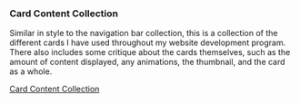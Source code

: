 ### Card Content Collection
Similar in style to the navigation bar collection, this is a collection of the different cards I have used throughout my website development program. There also includes some critique about the cards themselves, such as the amount of content displayed, any animations, the thumbnail, and the card as a whole.

[Card Content Collection](./../../../wet/final-project/wet-final-project/portfolio-items/card-collection/index.html)